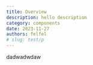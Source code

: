 ```yaml
---
title: Overview
description: hello description
category: components
date: 2023-11-27
authors: felfel
# slug: test/p
---
```


dadwadwdaw